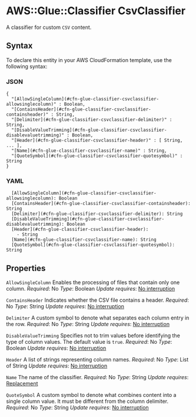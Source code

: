# AWS::Glue::Classifier CsvClassifier<a name="aws-properties-glue-classifier-csvclassifier"></a>

A classifier for custom `CSV` content\.

## Syntax<a name="aws-properties-glue-classifier-csvclassifier-syntax"></a>

To declare this entity in your AWS CloudFormation template, use the following syntax:

### JSON<a name="aws-properties-glue-classifier-csvclassifier-syntax.json"></a>

```
{
  "[AllowSingleColumn](#cfn-glue-classifier-csvclassifier-allowsinglecolumn)" : Boolean,
  "[ContainsHeader](#cfn-glue-classifier-csvclassifier-containsheader)" : String,
  "[Delimiter](#cfn-glue-classifier-csvclassifier-delimiter)" : String,
  "[DisableValueTrimming](#cfn-glue-classifier-csvclassifier-disablevaluetrimming)" : Boolean,
  "[Header](#cfn-glue-classifier-csvclassifier-header)" : [ String, ... ],
  "[Name](#cfn-glue-classifier-csvclassifier-name)" : String,
  "[QuoteSymbol](#cfn-glue-classifier-csvclassifier-quotesymbol)" : String
}
```

### YAML<a name="aws-properties-glue-classifier-csvclassifier-syntax.yaml"></a>

```
  [AllowSingleColumn](#cfn-glue-classifier-csvclassifier-allowsinglecolumn): Boolean
  [ContainsHeader](#cfn-glue-classifier-csvclassifier-containsheader): String
  [Delimiter](#cfn-glue-classifier-csvclassifier-delimiter): String
  [DisableValueTrimming](#cfn-glue-classifier-csvclassifier-disablevaluetrimming): Boolean
  [Header](#cfn-glue-classifier-csvclassifier-header):
    - String
  [Name](#cfn-glue-classifier-csvclassifier-name): String
  [QuoteSymbol](#cfn-glue-classifier-csvclassifier-quotesymbol): String
```

## Properties<a name="aws-properties-glue-classifier-csvclassifier-properties"></a>

`AllowSingleColumn`  <a name="cfn-glue-classifier-csvclassifier-allowsinglecolumn"></a>
Enables the processing of files that contain only one column\.
*Required*: No
*Type*: Boolean
*Update requires*: [No interruption](https://docs.aws.amazon.com/AWSCloudFormation/latest/UserGuide/using-cfn-updating-stacks-update-behaviors.html#update-no-interrupt)

`ContainsHeader`  <a name="cfn-glue-classifier-csvclassifier-containsheader"></a>
Indicates whether the CSV file contains a header\.
*Required*: No
*Type*: String
*Update requires*: [No interruption](https://docs.aws.amazon.com/AWSCloudFormation/latest/UserGuide/using-cfn-updating-stacks-update-behaviors.html#update-no-interrupt)

`Delimiter`  <a name="cfn-glue-classifier-csvclassifier-delimiter"></a>
A custom symbol to denote what separates each column entry in the row\.
*Required*: No
*Type*: String
*Update requires*: [No interruption](https://docs.aws.amazon.com/AWSCloudFormation/latest/UserGuide/using-cfn-updating-stacks-update-behaviors.html#update-no-interrupt)

`DisableValueTrimming`  <a name="cfn-glue-classifier-csvclassifier-disablevaluetrimming"></a>
Specifies not to trim values before identifying the type of column values\. The default value is `true`\.
*Required*: No
*Type*: Boolean
*Update requires*: [No interruption](https://docs.aws.amazon.com/AWSCloudFormation/latest/UserGuide/using-cfn-updating-stacks-update-behaviors.html#update-no-interrupt)

`Header`  <a name="cfn-glue-classifier-csvclassifier-header"></a>
A list of strings representing column names\.
*Required*: No
*Type*: List of String
*Update requires*: [No interruption](https://docs.aws.amazon.com/AWSCloudFormation/latest/UserGuide/using-cfn-updating-stacks-update-behaviors.html#update-no-interrupt)

`Name`  <a name="cfn-glue-classifier-csvclassifier-name"></a>
The name of the classifier\.
*Required*: No
*Type*: String
*Update requires*: [Replacement](https://docs.aws.amazon.com/AWSCloudFormation/latest/UserGuide/using-cfn-updating-stacks-update-behaviors.html#update-replacement)

`QuoteSymbol`  <a name="cfn-glue-classifier-csvclassifier-quotesymbol"></a>
A custom symbol to denote what combines content into a single column value\. It must be different from the column delimiter\.
*Required*: No
*Type*: String
*Update requires*: [No interruption](https://docs.aws.amazon.com/AWSCloudFormation/latest/UserGuide/using-cfn-updating-stacks-update-behaviors.html#update-no-interrupt)

